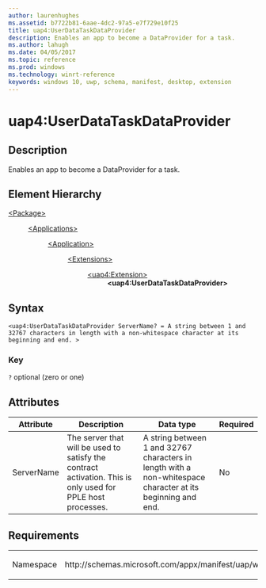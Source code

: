 ```yaml
---
author: laurenhughes
ms.assetid: b7722b81-6aae-4dc2-97a5-e7f729e10f25
title: uap4:UserDataTaskDataProvider
description: Enables an app to become a DataProvider for a task.
ms.author: lahugh
ms.date: 04/05/2017
ms.topic: reference
ms.prod: windows
ms.technology: winrt-reference
keywords: windows 10, uwp, schema, manifest, desktop, extension 
---
```


# uap4:UserDataTaskDataProvider

## Description
Enables an app to become a DataProvider for a task.

## Element Hierarchy
<dl>
<dt><a href="element-package.md">&lt;Package&gt;</a></dt>
<dd>
<dl>
<dt><a href="element-applications.md">&lt;Applications&gt;</a></dt>
<dd>
<dl>
<dt><a href="element-application.md">&lt;Application&gt;</a></dt>
<dd>
<dl>
<dt><a href="element-1-extensions.md">&lt;Extensions&gt;</a></dt>
<dd>
<dl>
<dt><a href="element-uap4-extension.md">&lt;uap4:Extension&gt;</a></dt>
<dd><b>&lt;uap4:UserDataTaskDataProvider&gt;</b></dd>
</dl>
</dd>
</dl>
</dd>
</dl>
</dd>
</dl>
</dd>
</dl>

## Syntax
```syntax
<uap4:UserDataTaskDataProvider ServerName? = A string between 1 and 32767 characters in length with a non-whitespace character at its beginning and end. >
```

### Key
`?` optional (zero or one)

## Attributes
| Attribute | Description | Data type | Required |
|-----------|-------------|-----------|----------|
| ServerName | The server that will be used to satisfy the contract activation. This is only used for PPLE host processes. | A string between 1 and 32767 characters in length with a non-whitespace character at its beginning and end. | No |

## Requirements

<table>
<colgroup>
<col width="50%" />
<col width="50%" />
</colgroup>
<tbody>
<tr class="odd">
<td><p>Namespace</p></td>
<td><p>http://schemas.microsoft.com/appx/manifest/uap/windows10/4</p></td>
</tr>
</tbody>
</table>